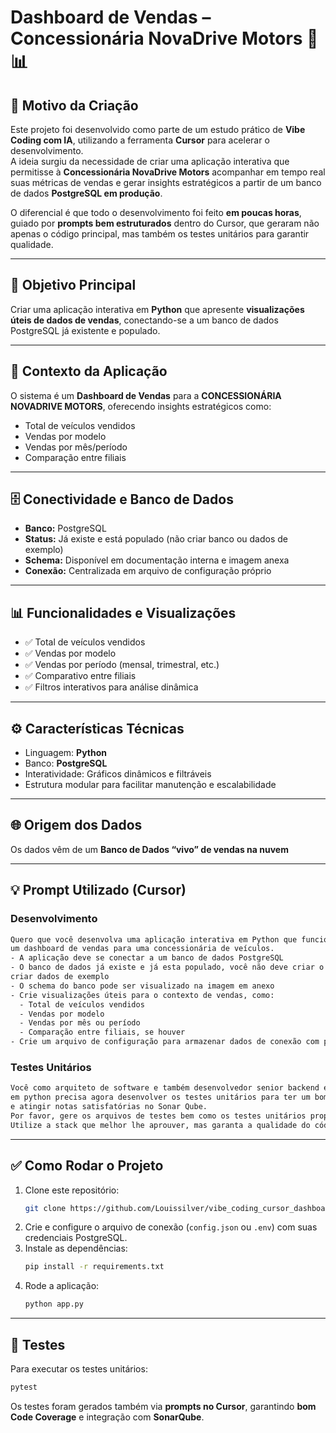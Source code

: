 # Dashboard de Vendas – Concessionária NovaDrive Motors 🚗📊

## 📌 Motivo da Criação

Este projeto foi desenvolvido como parte de um estudo prático de **Vibe Coding com IA**, utilizando a ferramenta **Cursor** para acelerar o desenvolvimento.  
A ideia surgiu da necessidade de criar uma aplicação interativa que permitisse à **Concessionária NovaDrive Motors** acompanhar em tempo real suas métricas de vendas e gerar insights estratégicos a partir de um banco de dados **PostgreSQL em produção**.

O diferencial é que todo o desenvolvimento foi feito **em poucas horas**, guiado por **prompts bem estruturados** dentro do Cursor, que geraram não apenas o código principal, mas também os testes unitários para garantir qualidade.

---

## 🎯 Objetivo Principal

Criar uma aplicação interativa em **Python** que apresente **visualizações úteis de dados de vendas**, conectando-se a um banco de dados PostgreSQL já existente e populado.

---

## 🏢 Contexto da Aplicação

O sistema é um **Dashboard de Vendas** para a **CONCESSIONÁRIA NOVADRIVE MOTORS**, oferecendo insights estratégicos como:

- Total de veículos vendidos
- Vendas por modelo
- Vendas por mês/período
- Comparação entre filiais

---

## 🗄️ Conectividade e Banco de Dados

- **Banco:** PostgreSQL
- **Status:** Já existe e está populado (não criar banco ou dados de exemplo)
- **Schema:** Disponível em documentação interna e imagem anexa
- **Conexão:** Centralizada em arquivo de configuração próprio

---

## 📊 Funcionalidades e Visualizações

- ✅ Total de veículos vendidos
- ✅ Vendas por modelo
- ✅ Vendas por período (mensal, trimestral, etc.)
- ✅ Comparativo entre filiais
- ✅ Filtros interativos para análise dinâmica

---

## ⚙️ Características Técnicas

- Linguagem: **Python**
- Banco: **PostgreSQL**
- Interatividade: Gráficos dinâmicos e filtráveis
- Estrutura modular para facilitar manutenção e escalabilidade

---

## 🌐 Origem dos Dados

Os dados vêm de um **Banco de Dados “vivo” de vendas na nuvem**

---

## 💡 Prompt Utilizado (Cursor)

### Desenvolvimento

```bash
Quero que você desenvolva uma aplicação interativa em Python que funcione como
um dashboard de vendas para uma concessionária de veículos.
- A aplicação deve se conectar a um banco de dados PostgreSQL
- O banco de dados já existe e já esta populado, você não deve criar o banco ou
criar dados de exemplo
- O schema do banco pode ser visualizado na imagem em anexo
- Crie visualizações úteis para o contexto de vendas, como:
  - Total de veículos vendidos
  - Vendas por modelo
  - Vendas por mês ou período
  - Comparação entre filiais, se houver
- Crie um arquivo de configuração para armazenar dados de conexão com postgres
```

### Testes Unitários

```bash
Você como arquiteto de software e também desenvolvedor senior backend especialista
em python precisa agora desenvolver os testes unitários para ter um bom Code Coverage
e atingir notas satisfatórias no Sonar Qube.
Por favor, gere os arquivos de testes bem como os testes unitários propriamente ditos.
Utilize a stack que melhor lhe aprouver, mas garanta a qualidade do código
```

---

## ✅ Como Rodar o Projeto

1. Clone este repositório:
   ```bash
   git clone https://github.com/Louissilver/vibe_coding_cursor_dashboard_vendas.git
   ```
2. Crie e configure o arquivo de conexão (`config.json` ou `.env`) com suas credenciais PostgreSQL.
3. Instale as dependências:
   ```bash
   pip install -r requirements.txt
   ```
4. Rode a aplicação:
   ```bash
   python app.py
   ```

---

## 🧪 Testes

Para executar os testes unitários:

```bash
pytest
```

Os testes foram gerados também via **prompts no Cursor**, garantindo **bom Code Coverage** e integração com **SonarQube**.
